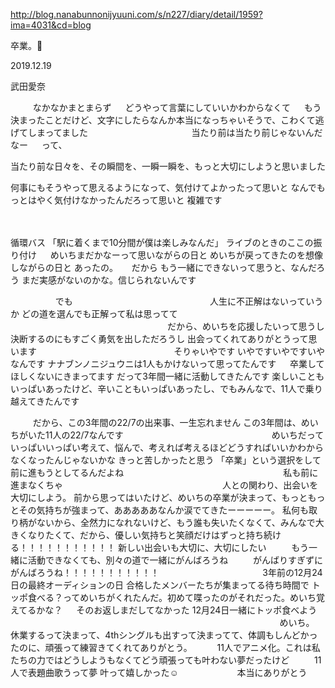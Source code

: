 http://blog.nanabunnonijyuuni.com/s/n227/diary/detail/1959?ima=4031&cd=blog




卒業。🐰

2019.12.19

武田愛奈

　
　
なかなかまとまらず
　
どうやって言葉にしていいかわからなくて
　
もう決まったことだけど、文字にしたらなんか本当になっちゃいそうで、こわくて逃げてしまってました
　
　
　
　
　
　
　
　
　
当たり前は当たり前じゃないんだなー
　
って、

当たり前な日々を、その瞬間を、一瞬一瞬を、もっと大切にしようと思いました










何事にもそうやって思えるようになって、気付けてよかったって思いと
なんでもっとはやく気付けなかったんだろって思いと
複雑です






　




循環バス
「駅に着くまで10分間が僕は楽しみなんだ」
ライブのときのここの振り付け
　
めいちまだかなーって思いながらの日と
めいちが戻ってきたのを想像しながらの日と
あったの。
　
だから
もう一緒にできないって思うと、なんだろう
まだ実感がないのかな。信じられないんです










　
　
　
　
でも
　
　
　
　
　
　
　
　
　
　
　
　
人生に不正解はないっていうか
どの道を選んでも正解って私は思ってて
　
　
　
　
　
　
　
　
　
　
　
　
　
　
だから、めいちを応援したいって思うし
決断するのにもすごく勇気を出しただろうし
出会ってくれてありがとうって思います
　
　
　
　
　
　
　
　
　
　
　
　
そりゃいやです
いやですいやですいやなんです
ナナブンノニジュウニは1人もかけないって思ってたんです
　
卒業してほしくないにきまってます
だって3年間一緒に活動してきたんです
楽しいこともいっぱいあったけど、辛いこともいっぱいあったし、でもみんなで、11人で乗り越えてきたんです
　
　
　
　
　
　
　
　
　

　
　
だから、この3年間の22/7の出来事、一生忘れません
この3年間は、めいちがいた11人の22/7なんです
　
　
　
　
　
　
　
　
　
　
　
　
　
めいちだっていっぱいいっぱい考えて、悩んで、考えれば考えるほどどうすればいいかわからなくなったんじゃないかな
きっと苦しかったと思う
「卒業」という選択をして前に進もうとしてるんだよね
　
　
　
　
　
　
　
　
　
　
　
　
　
　
私も前に進まなくちゃ
　
　
　
　
　
　
　
　
　
　
　
　
　
　
人との関わり、出会いを大切にしよう。
前から思ってはいたけど、めいちの卒業が決まって、もっともっとその気持ちが強まって、あああああなんか涙でてきたーーーーー。
私何も取り柄がないから、全然力になれないけど、もう誰も失いたくなくて、みんなで大きくなりたくて、だから、優しい気持ちと笑顔だけはずっと持ち続ける！！！！！！！！！！！
新しい出会いも大切に、大切にしたい
　
　
もう一緒に活動できなくても、別々の道で一緒にがんばろうね
　
　
がんばりすぎずにがんばろうね！！！！！！！！！！！
　
　
　
　
　
　
　
　
　
3年前の12月24日の最終オーディションの日
合格したメンバーたちが集まってる待ち時間で
トッポ食べる？ってめいちがくれたんだ。初めて喋ったのがそれだった。めいち覚えてるかな？
　
そのお返しまだしてなかった
12月24日一緒にトッポ食べよう
　
　
　
　
　
　
　
　
　
　
　
　
　
　
　
　
　
　
　
　
　
　
　
　
めいち。
休業するって決まって、4thシングルも出すって決まってて、体調もしんどかったのに、頑張って練習きてくれてありがとう。
　
　
11人でアニメ化。これは私たちの力ではどうしようもなくてどう頑張っても叶わない夢だったけど
　
　
11人で表題曲歌うって夢
叶って嬉しかった☺️
　
　
　
　
　
本当にありがとう